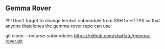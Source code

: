 ## Gemma Rover


!!!!! Don't forget to change lerobot submodule from SSH to HTTPS so that anyone thatclones the gemma-rover repo can use:

git clone --recurse-submodules https://github.com/vladfatu/gemma-rover.git
